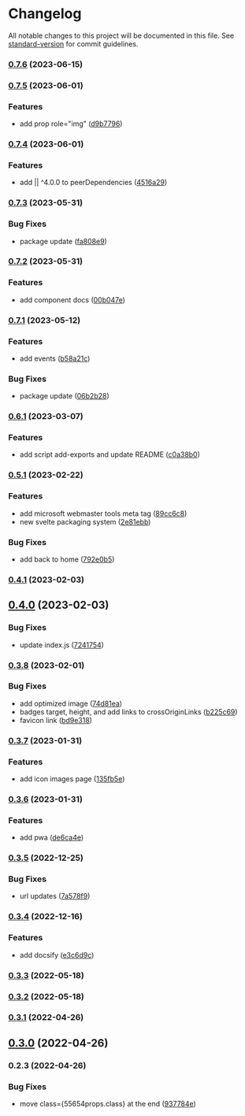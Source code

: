 # Changelog

All notable changes to this project will be documented in this file. See [standard-version](https://github.com/conventional-changelog/standard-version) for commit guidelines.

### [0.7.6](https://github.com/shinokada/svelte-simples/compare/v0.7.5...v0.7.6) (2023-06-15)

### [0.7.5](https://github.com/shinokada/svelte-simples/compare/v0.7.4...v0.7.5) (2023-06-01)

### Features

- add prop role="img" ([d9b7796](https://github.com/shinokada/svelte-simples/commit/d9b7796e533904cf8a34ab8c56b0dd04f4e4d5e7))

### [0.7.4](https://github.com/shinokada/svelte-simples/compare/v0.7.3...v0.7.4) (2023-06-01)

### Features

- add || ^4.0.0 to peerDependencies ([4516a29](https://github.com/shinokada/svelte-simples/commit/4516a29d119cadb6f55c468cc9947a2b36161588))

### [0.7.3](https://github.com/shinokada/svelte-simples/compare/v0.7.2...v0.7.3) (2023-05-31)

### Bug Fixes

- package update ([fa808e9](https://github.com/shinokada/svelte-simples/commit/fa808e9520d01bd716b79588a3c30ae8f32278be))

### [0.7.2](https://github.com/shinokada/svelte-simples/compare/v0.7.1...v0.7.2) (2023-05-31)

### Features

- add component docs ([00b047e](https://github.com/shinokada/svelte-simples/commit/00b047ee7439ec4ba2e538309ae16297ab6ee7cc))

### [0.7.1](https://github.com/shinokada/svelte-simples/compare/v0.6.1...v0.7.1) (2023-05-12)

### Features

- add events ([b58a21c](https://github.com/shinokada/svelte-simples/commit/b58a21c49900f0b2cd7eefa78ac053c64db3f8a3))

### Bug Fixes

- package update ([06b2b28](https://github.com/shinokada/svelte-simples/commit/06b2b2838b9adbbecceae67b9e7e2178ce20e559))

### [0.6.1](https://github.com/shinokada/svelte-simples/compare/v0.5.1...v0.6.1) (2023-03-07)

### Features

- add script add-exports and update README ([c0a38b0](https://github.com/shinokada/svelte-simples/commit/c0a38b09ee081b0017f854397321283825c36a12))

### [0.5.1](https://github.com/shinokada/svelte-simples/compare/v0.4.1...v0.5.1) (2023-02-22)

### Features

- add microsoft webmaster tools meta tag ([89cc6c8](https://github.com/shinokada/svelte-simples/commit/89cc6c8c9cd780d30118a533af4148b6b1eb0ba8))
- new svelte packaging system ([2e81ebb](https://github.com/shinokada/svelte-simples/commit/2e81ebb72e1d6e95767a61c4a788dc94673e3cd1))

### Bug Fixes

- add back to home ([792e0b5](https://github.com/shinokada/svelte-simples/commit/792e0b5c260c37f0b8a17fd376d55d3bdff79717))

### [0.4.1](https://github.com/shinokada/svelte-simples/compare/v0.4.0...v0.4.1) (2023-02-03)

## [0.4.0](https://github.com/shinokada/svelte-simples/compare/v0.3.8...v0.4.0) (2023-02-03)

### Bug Fixes

- update index.js ([7241754](https://github.com/shinokada/svelte-simples/commit/72417541f5fb0695d21dac055358f0f510a451ea))

### [0.3.8](https://github.com/shinokada/svelte-simples/compare/v0.3.7...v0.3.8) (2023-02-01)

### Bug Fixes

- add optimized image ([74d81ea](https://github.com/shinokada/svelte-simples/commit/74d81ea70bd7c2f4ee6a5fb37e0ba28e315e49c2))
- badges target, height, and add links to crossOriginLinks ([b225c69](https://github.com/shinokada/svelte-simples/commit/b225c691b64afc54dc59c1e9ab79e40c51782158))
- favicon link ([bd9e318](https://github.com/shinokada/svelte-simples/commit/bd9e318f9c847315b15ebbcf238afa6a18e140f7))

### [0.3.7](https://github.com/shinokada/svelte-simples/compare/v0.3.6...v0.3.7) (2023-01-31)

### Features

- add icon images page ([135fb5e](https://github.com/shinokada/svelte-simples/commit/135fb5e9c0434d1911f7aad60dabc5bd2ce40a38))

### [0.3.6](https://github.com/shinokada/svelte-simples/compare/v0.3.5...v0.3.6) (2023-01-31)

### Features

- add pwa ([de6ca4e](https://github.com/shinokada/svelte-simples/commit/de6ca4e6fd8dbdb56dd4cf3408778b3ebfa658a9))

### [0.3.5](https://github.com/shinokada/svelte-simples/compare/v0.3.4...v0.3.5) (2022-12-25)

### Bug Fixes

- url updates ([7a578f9](https://github.com/shinokada/svelte-simples/commit/7a578f9defc3664a18dadbd7745d25d98cba8bc0))

### [0.3.4](https://github.com/shinokada/svelte-simples/compare/v0.3.3...v0.3.4) (2022-12-16)

### Features

- add docsify ([e3c6d9c](https://github.com/shinokada/svelte-simples/commit/e3c6d9cab6ec880a5772b9d1fd3626c028d773a1))

### [0.3.3](https://github.com/shinokada/svelte-simples/compare/v0.3.2...v0.3.3) (2022-05-18)

### [0.3.2](https://github.com/shinokada/svelte-simples/compare/v0.3.1...v0.3.2) (2022-05-18)

### [0.3.1](https://github.com/shinokada/svelte-simples/compare/v0.3.0...v0.3.1) (2022-04-26)

## [0.3.0](https://github.com/shinokada/svelte-simples/compare/v0.2.3...v0.3.0) (2022-04-26)

### 0.2.3 (2022-04-26)

### Bug Fixes

- move class={55654props.class} at the end ([937784e](https://github.com/shinokada/svelte-simpleicons/commit/937784e2066271c7e65db2daade42ae0944b09a1))
